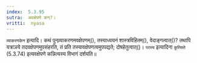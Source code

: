 ```yaml
---
index:  5.3.95
sutra:  अवक्षेपणे कन्?।
vritti:  nyasa
---
```


`व्याकरणकेन` इत्यादि। कथं पुनव्र्याकरणमवक्षेपणम्(), तस्याध्ययनं शास्त्रविहितम्(), वेदाङ्गत्वात्()? तथापि यत्राञये तदवक्षेपणमुपसंहरति, तं प्रति तस्यावक्षेपणत्वमुपपद्यते; दोषहेतुत्वात्()। 
`परस्य` इत्यादिना `कुत्सिते` (5.3.74) इत्यवक्षेपणे कन्नित्यस्य विभागं दर्शयति॥
